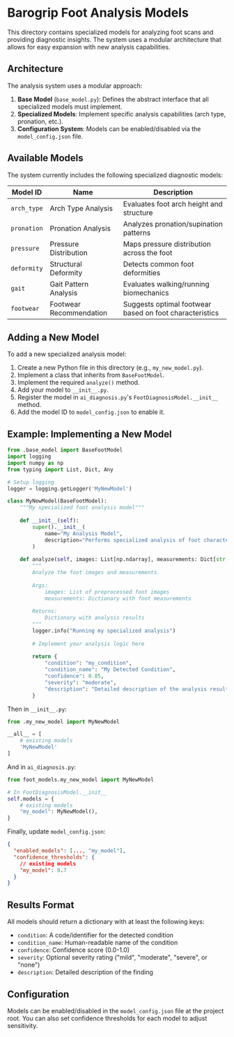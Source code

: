 # Barogrip Foot Analysis Models

This directory contains specialized models for analyzing foot scans and providing diagnostic insights. The system uses a modular architecture that allows for easy expansion with new analysis capabilities.

## Architecture

The analysis system uses a modular approach:

1. **Base Model** (`base_model.py`): Defines the abstract interface that all specialized models must implement.
2. **Specialized Models**: Implement specific analysis capabilities (arch type, pronation, etc.).
3. **Configuration System**: Models can be enabled/disabled via the `model_config.json` file.

## Available Models

The system currently includes the following specialized diagnostic models:

| Model ID | Name | Description |
|----------|------|-------------|
| `arch_type` | Arch Type Analysis | Evaluates foot arch height and structure |
| `pronation` | Pronation Analysis | Analyzes pronation/supination patterns |
| `pressure` | Pressure Distribution | Maps pressure distribution across the foot |
| `deformity` | Structural Deformity | Detects common foot deformities |
| `gait` | Gait Pattern Analysis | Evaluates walking/running biomechanics |
| `footwear` | Footwear Recommendation | Suggests optimal footwear based on foot characteristics |

## Adding a New Model

To add a new specialized analysis model:

1. Create a new Python file in this directory (e.g., `my_new_model.py`).
2. Implement a class that inherits from `BaseFootModel`.
3. Implement the required `analyze()` method.
4. Add your model to `__init__.py`.
5. Register the model in `ai_diagnosis.py`'s `FootDiagnosisModel.__init__` method.
6. Add the model ID to `model_config.json` to enable it.

## Example: Implementing a New Model

```python
from .base_model import BaseFootModel
import logging
import numpy as np
from typing import List, Dict, Any

# Setup logging
logger = logging.getLogger('MyNewModel')

class MyNewModel(BaseFootModel):
    """My specialized foot analysis model"""
    
    def __init__(self):
        super().__init__(
            name="My Analysis Model", 
            description="Performs specialized analysis of foot characteristics."
        )
    
    def analyze(self, images: List[np.ndarray], measurements: Dict[str, float]) -> Dict[str, Any]:
        """
        Analyze the foot images and measurements.
        
        Args:
            images: List of preprocessed foot images
            measurements: Dictionary with foot measurements
            
        Returns:
            Dictionary with analysis results
        """
        logger.info("Running my specialized analysis")
        
        # Implement your analysis logic here
        
        return {
            "condition": "my_condition",
            "condition_name": "My Detected Condition",
            "confidence": 0.85,
            "severity": "moderate",
            "description": "Detailed description of the analysis results"
        }
```

Then in `__init__.py`:

```python
from .my_new_model import MyNewModel

__all__ = [
    # existing models
    'MyNewModel'
]
```

And in `ai_diagnosis.py`:

```python
from foot_models.my_new_model import MyNewModel

# In FootDiagnosisModel.__init__
self.models = {
    # existing models
    "my_model": MyNewModel(),
}
```

Finally, update `model_config.json`:

```json
{
  "enabled_models": [..., "my_model"],
  "confidence_thresholds": {
    // existing models
    "my_model": 0.7
  }
}
```

## Results Format

All models should return a dictionary with at least the following keys:

- `condition`: A code/identifier for the detected condition
- `condition_name`: Human-readable name of the condition
- `confidence`: Confidence score (0.0-1.0) 
- `severity`: Optional severity rating ("mild", "moderate", "severe", or "none")
- `description`: Detailed description of the finding

## Configuration

Models can be enabled/disabled in the `model_config.json` file at the project root. You can also set confidence thresholds for each model to adjust sensitivity.